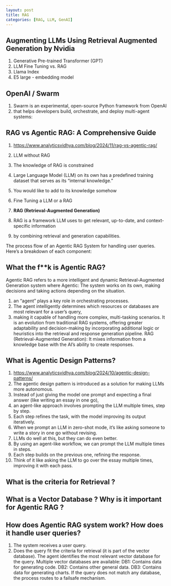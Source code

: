 ```yaml
---
layout: post
title: RAG
categories: [RAG, LLM, GenAI] 
---
```



## Augmenting LLMs Using Retrieval Augmented Generation by Nvidia 

1. Generative Pre-trained Transformer (GPT) 
1. LLM Fine Tuning vs. RAG 
1. Llama Index 
1. E5 large - embedding model 

## OpenAI / Swarm  

1. Swarm is an experimental, open-source Python framework from OpenAI 
1. that helps developers build, orchestrate, and deploy multi-agent systems:


## RAG vs Agentic RAG: A Comprehensive Guide 

1. https://www.analyticsvidhya.com/blog/2024/11/rag-vs-agentic-rag/

1. LLM without RAG 
1. The knowledge of RAG is constrained 
1. Large Language Model (LLM) on its own has a predefined training dataset that serves as its “internal knowledge.” 
1. You would like to add to its knowledge somehow 
1. Fine Tuning a LLM or a RAG 

1. **RAG (Retrieval-Augmented Generation)**
1. RAG is a framework LLM uses to get relevant, up-to-date, and context-specific information 
1. by combining retrieval and generation capabilities.



The process flow of an Agentic RAG System for handling user queries. Here’s a breakdown of each component:

## What the f**k is Agentic RAG? 

Agentic RAG refers to a more intelligent and dynamic Retrieval-Augmented Generation system where 
Agentic: The system works on its own, making decisions and taking actions depending on the situation.

1. an “agent” plays a key role in orchestrating processes. 
1. The agent intelligently determines which resources or databases are most relevant for a user’s query, 
1. making it capable of handling more complex, multi-tasking scenarios. 
It is an evolution from traditional RAG systems, 
offering greater adaptability and decision-making by incorporating additional logic or heuristics into the retrieval and response generation pipeline.
RAG (Retrieval-Augmented Generation): It mixes information from a knowledge base with the AI’s ability to create responses.



## What is Agentic Design Patterns?

1. https://www.analyticsvidhya.com/blog/2024/10/agentic-design-patterns/
1. The agentic design pattern is introduced as a solution for making LLMs more autonomous. 
1. Instead of just giving the model one prompt and expecting a final answer (like writing an essay in one go), 
1. an agent-like approach involves prompting the LLM multiple times, step by step. 
1. Each step refines the task, with the model improving its output iteratively.
1. When we prompt an LLM in zero-shot mode, it’s like asking someone to write a story in one go without revising. 
1. LLMs do well at this, but they can do even better. 
1. By using an agent-like workflow, we can prompt the LLM multiple times in steps. 
1. Each step builds on the previous one, refining the response. 
1. Think of it like asking the LLM to go over the essay multiple times, improving it with each pass.


## What is the criteria for Retrieval ? 

## What is a Vector Database ? Why is it important for Agentic RAG ? 



## How does Agentic RAG system work? How does it handle user queries? 

1. The system receives a user query.
1. Does the query fit the criteria for retrieval (it is part of the vector database).
The agent identifies the most relevant vector database for the query.
Multiple vector databases are available:
DB1: Contains data for generating code.
DB2: Contains other general data.
DB3: Contains data for generating charts.
If the query does not match any database, the process routes to a failsafe mechanism.